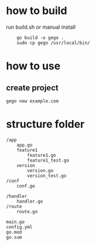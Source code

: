 
# how to build
run build.sh or manual install
```
	go build -o gego . 
	sudo cp gego /usr/local/bin/
```

# how to use 
## create project
`
gego new example.com
`

# structure folder
```
/app
	app.go
	feature1 
		feature1.go
		feature1_test.go
	version
		version.go
		version_test.go 
/conf
	conf.go

/handler
	handler.go
/route
	route.go

main.go
config.yml
go.mod
go.sum
```
